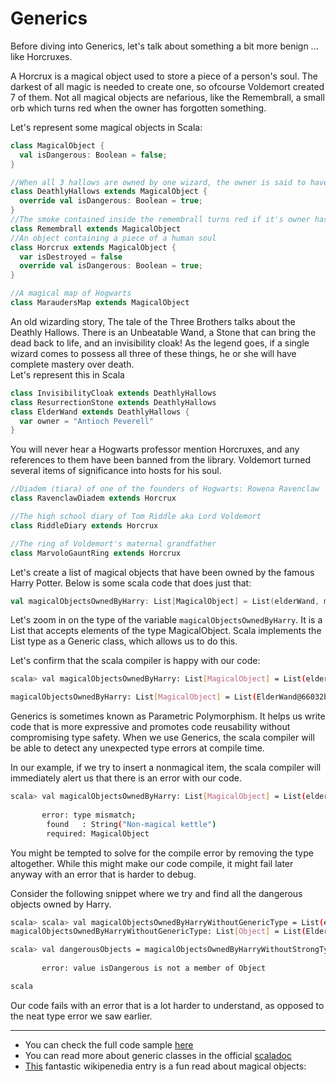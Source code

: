 # Generics 

Before diving into Generics, let's talk about something a bit more benign ... like Horcruxes.

A Horcrux is a magical object used to store a piece of a person's soul.
The darkest of all magic is needed to create one, so ofcourse Voldemort created 7 of them. 
Not all magical objects are nefarious, like the Remembrall, a small orb which turns red when the owner has forgotten something. 

Let's represent some magical objects in Scala: 

```scala
class MagicalObject {
  val isDangerous: Boolean = false;
}

//When all 3 hallows are owned by one wizard, the owner is said to have mastery over death
class DeathlyHallows extends MagicalObject {
  override val isDangerous: Boolean = true;
}
//The smoke contained inside the remembrall turns red if it's owner has forgotten something
class Remembrall extends MagicalObject
//An object containing a piece of a human soul
class Horcrux extends MagicalObject {
  var isDestroyed = false
  override val isDangerous: Boolean = true;
}

//A magical map of Hogwarts
class MaraudersMap extends MagicalObject
```

An old wizarding story, The tale of the Three Brothers talks about the Deathly Hallows. There is an Unbeatable Wand, a Stone that can bring the dead back to life, and an invisibility cloak! As the legend goes, if a single wizard comes to possess all three of these things, he or she will have complete mastery over death.  
Let's represent this in Scala 


```scala 
class InvisibilityCloak extends DeathlyHallows
class ResurrectionStone extends DeathlyHallows
class ElderWand extends DeathlyHallows {
  var owner = "Antioch Peverell"
}
```

You will never hear a Hogwarts professor mention Horcruxes, and any references to them have been banned from the library. Voldemort turned several items of significance into hosts for his soul. 

```scala 
//Diadem (tiara) of one of the founders of Hogwarts: Rowena Ravenclaw
class RavenclawDiadem extends Horcrux

//The high school diary of Tom Riddle aka Lord Voldemort
class RiddleDiary extends Horcrux

//The ring of Voldemort's maternal grandfather
class MarvoloGauntRing extends Horcrux
```
Let's create a list of magical objects that have been owned by the famous Harry Potter. Below is some scala code that does just that:

```scala
val magicalObjectsOwnedByHarry: List[MagicalObject] = List(elderWand, maraudersMap, riddleDiary, invisibilityCloak)

```

Let's zoom in on the type of the variable `magicalObjectsOwnedByHarry`. It is a List that accepts elements of the type MagicalObject. Scala implements the List type as a Generic class, which allows us to do this. 

Let's confirm that the scala compiler is happy with our code: 

```sh 
scala> val magicalObjectsOwnedByHarry: List[MagicalObject] = List(elderWand, maraudersMap, riddleDiary, invisibilityCloak)

magicalObjectsOwnedByHarry: List[MagicalObject] = List(ElderWand@66032b8d, MaraudersMap@1fb66050, RiddleDiary@28068327, InvisibilityCloak@65c2610f)

```

Generics is sometimes known as Parametric Polymorphism. It helps us write code that is more expressive and promotes code reusability without compromising type safety.
When we use Generics, the scala compiler will be able to detect any unexpected type errors at compile time. 

In our example, if we try to insert a nonmagical item, the scala compiler will immediately alert us that there is an error with our code.

```sh 
scala> val magicalObjectsOwnedByHarry: List[MagicalObject] = List(elderWand, maraudersMap, riddleDiary, invisibilityCloak, "Non-magical kettle")
                                                                                                                           ^
       error: type mismatch;
        found   : String("Non-magical kettle")
        required: MagicalObject
```

You might be tempted to solve for the compile error by removing the type altogether. While this might make our code compile, it might fail later anyway with an error that is harder to debug. 

Consider the following snippet where we try and find all the dangerous objects owned by Harry. 

```sh 
scala> scala> val magicalObjectsOwnedByHarryWithoutGenericType = List(elderWand, maraudersMap, riddleDiary, invisibilityCloak, "Non-magical kettle")
magicalObjectsOwnedByHarryWithoutGenericType: List[Object] = List(ElderWand@772357e9, MaraudersMap@22ccd80f, RiddleDiary@45b7b254, InvisibilityCloak@3b47178c, Non-magical kettle)

scala> val dangerousObjects = magicalObjectsOwnedByHarryWithoutStrongTypes.filter(magicObject => magicObject.isDangerous)
                                                                                                             ^
       error: value isDangerous is not a member of Object

scala
```

Our code fails with an error that is a lot harder to understand, as opposed to the neat type error we saw earlier. 


---
* You can check the full code sample [here](https://github.com/kamyashethia/ScalaForThePotterhead/blob/Generics/GenericsExample.scala)
* You can read more about generic classes in the official [scaladoc](https://docs.scala-lang.org/tour/generic-classes.html)
* [This](https://en.wikipedia.org/wiki/Magical_objects_in_Harry_Potter) fantastic wikipenedia entry is a fun read about magical objects:   

